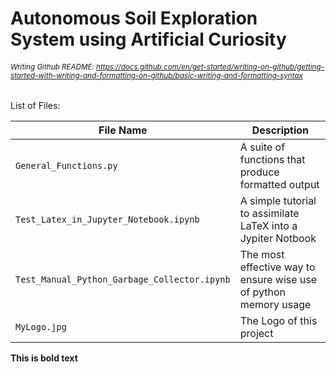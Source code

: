 # Autonomous Soil Exploration System using Artificial Curiosity

###### <sub>Writing Github README: https://docs.github.com/en/get-started/writing-on-github/getting-started-with-writing-and-formatting-on-github/basic-writing-and-formatting-syntax</sub>

List of Files:

| File Name | Description |
| --- | --- |
| `General_Functions.py` | A suite of functions that produce formatted output |
| `Test_Latex_in_Jupyter_Notebook.ipynb` | A simple tutorial to assimilate LaTeX into a Jypiter Notbook |
| `Test_Manual_Python_Garbage_Collector.ipynb` | The most effective way to ensure wise use of python memory usage |
| `MyLogo.jpg` | The Logo of this project |



**This is bold text**

